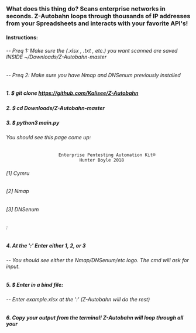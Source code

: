                                                                        
### What does this thing do? Scans enterprise networks in seconds. Z-Autobahn loops through thousands of IP addresses from your Spreadsheets and interacts with your favorite API's! 
#### Instructions:

###### -- Preq 1: Make sure the (.xlsx , .txt , etc.) you want scanned are saved INSIDE ~/Downloads/Z-Autobahn-master
###### -- Preq 2: Make sure you have Nmap and DNSenum previously installed 
##### 1. $ git clone https://github.com/Kalisee/Z-Autobahn
##### 2. $ cd Downloads/Z-Autobahn-master
##### 3. $ python3 main.py

###### You should see this page come up:

                        Enterprise Pentesting Automation Kit®                           
                                Hunter Boyle 2018                          



###### [1] Cymru
###### [2] Nmap
###### [3] DNSenum
###### :

##### 4. At the ':' Enter either 1, 2, or 3 

###### -- You should see either the Nmap/DNSenum/etc logo. The cmd will ask for input.
##### 5. $ Enter in a bind file: 
###### -- Enter example.xlsx at the ':' (Z-Autobahn will do the rest)

##### 6. Copy your output from the terminal! Z-Autobahn will loop through all your 

